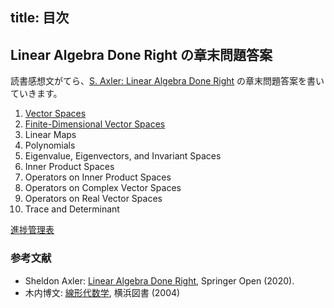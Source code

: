 title: 目次
---
## Linear Algebra Done Right の章末問題答案
読書感想文がてら、[S. Axler: Linear Algebra Done Right](http://linear.axler.net/) の章末問題答案を書いていきます。  

1. [Vector Spaces](./chap01.html)
2. [Finite-Dimensional Vector Spaces](./chap02.html)
3. Linear Maps
4. Polynomials
5. Eigenvalue, Eigenvectors, and Invariant Spaces
6. Inner Product Spaces
7. Operators on Inner Product Spaces
8. Operators on Complex Vector Spaces
9. Operators on Real Vector Spaces
10. Trace and Determinant

[進捗管理表](./status.html)

### 参考文献
 * Sheldon Axler: [Linear Algebra Done Right](http://measure.axler.net/), Springer Open (2020).
 * 木内博文: [線形代数学](http://www.ybook.co.jp/sen.htm), 横浜図書 (2004)
